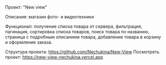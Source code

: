 Проект: "New view"

Описание: магазин фото- и видеотехники

Функционал: получение списка товара от сервера, фильтрация, пагинация, сортировка списка товаров, поиск товара по названию, страница с подробным описанием товара, добавление товара в корзину и оформление заказа.

Структура проекта: https://github.com/Nechukina/New-View
Посмотреть проект: https://new-view-nechukina.vercel.app

